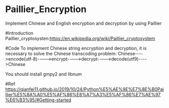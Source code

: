 # Paillier_Encryption
Implement Chinese and English encryption and decryption by using Paillier

#Introduction
Paillier_cryptosysten:https://en.wikipedia.org/wiki/Paillier_cryptosystem

#Code
To implement Chinese string encryption and decryption, it is necessary to solve the Chinese transcoding problem:
Chinese---->encode(utf-8)---->encrypt---->decrypt---->decode(utf9)---->Chinese

You should install gmpy2 and libnum

#Ref
https://qianfei11.github.io/2019/10/24/Python%E5%AE%9E%E7%8E%B0Paillier%E5%8A%A0%E5%AF%86%E8%A7%A3%E5%AF%86%E7%AE%97%E6%B3%95/#Getting-started
